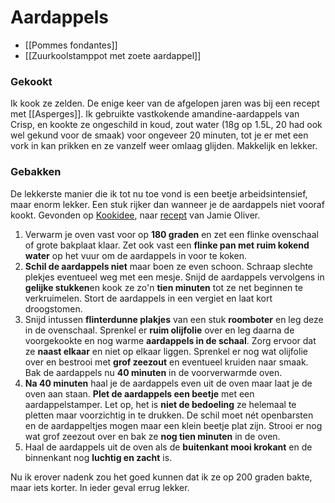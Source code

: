 # Aardappels
- [[Pommes fondantes]]
- [[Zuurkoolstamppot met zoete aardappel]]

### Gekookt
Ik kook ze zelden. De enige keer van de afgelopen jaren was bij een recept met [[Asperges]]. Ik gebruikte vastkokende amandine-aardappels van Crisp, en kookte ze ongeschild in koud, zout water (18g op 1.5L, 20 had ook wel gekund voor de smaak) voor ongeveer 20 minuten, tot je er met een vork in kan prikken en ze vanzelf weer omlaag glijden. Makkelijk en lekker.

### Gebakken
De lekkerste manier die ik tot nu toe vond is een beetje arbeidsintensief, maar enorm lekker. Een stuk rijker dan wanneer je de aardappels niet vooraf kookt. Gevonden op [Kookidee](https://kookidee.nl/recepten/bijgerecht/krokant-gebakken-aardappels-uit-de-oven/), naar [recept](https://www.youtube.com/watch?v=Pvb1Pt_ZVbU) van Jamie Oliver.

1. Verwarm je oven vast voor op **180 graden** en zet een flinke ovenschaal of grote bakplaat klaar. Zet ook vast een **flinke pan met ruim kokend water** op het vuur om de aardappels in voor te koken.
2. **Schil de aardappels niet** maar boen ze even schoon. Schraap slechte plekjes eventueel weg met een mesje. Snijd de aardappels vervolgens in **gelijke stukken**en kook ze zo'n **tien minuten** tot ze net beginnen te verkruimelen. Stort de aardappels in een vergiet en laat kort droogstomen.
3. Snijd intussen **flinterdunne plakjes** van een stuk **roomboter** en leg deze in de ovenschaal. Sprenkel er **ruim olijfolie** over en leg daarna de voorgekookte en nog warme **aardappels in de schaal**. Zorg ervoor dat ze **naast elkaar** en niet op elkaar liggen. Sprenkel er nog wat olijfolie over en bestrooi met **grof zeezout** en eventueel kruiden naar smaak. Bak de aardappels nu **40 minuten** in de voorverwarmde oven.
4. **Na 40 minuten** haal je de aardappels even uit de oven maar laat je de oven aan staan. **Plet de aardappels een beetje** met een aardappelstamper. Let op, het is **niet de bedoeling** ze helemaal te pletten maar voorzichtig in te drukken. De schil moet nét openbarsten en de aardappeltjes mogen maar een klein beetje plat zijn. Strooi er nog wat grof zeezout over en bak ze **nog tien minuten** in de oven.
5. Haal de aardappels uit de oven als de **buitenkant mooi krokant** en de binnenkant nog **luchtig en zacht** is.

Nu ik erover nadenk zou het goed kunnen dat ik ze op 200 graden bakte, maar iets korter. In ieder geval errug lekker.